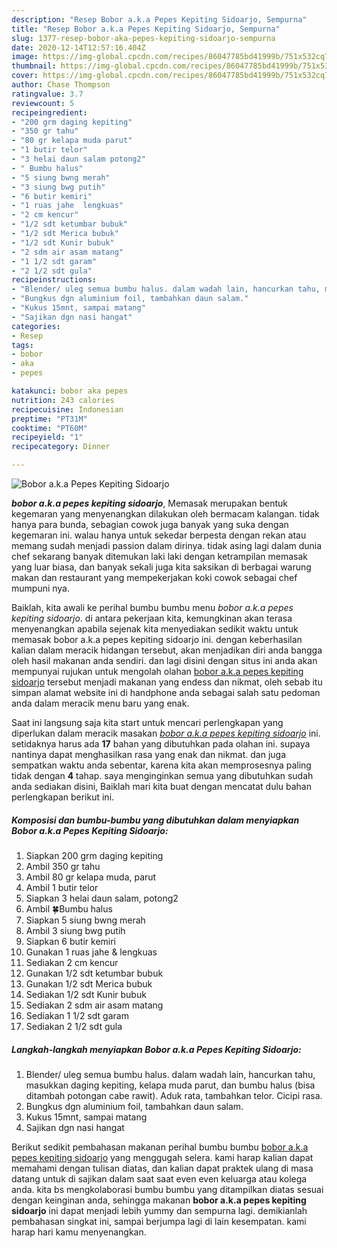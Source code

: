 ```yaml
---
description: "Resep Bobor a.k.a Pepes Kepiting Sidoarjo, Sempurna"
title: "Resep Bobor a.k.a Pepes Kepiting Sidoarjo, Sempurna"
slug: 1377-resep-bobor-aka-pepes-kepiting-sidoarjo-sempurna
date: 2020-12-14T12:57:16.404Z
image: https://img-global.cpcdn.com/recipes/86047785bd41999b/751x532cq70/bobor-aka-pepes-kepiting-sidoarjo-foto-resep-utama.jpg
thumbnail: https://img-global.cpcdn.com/recipes/86047785bd41999b/751x532cq70/bobor-aka-pepes-kepiting-sidoarjo-foto-resep-utama.jpg
cover: https://img-global.cpcdn.com/recipes/86047785bd41999b/751x532cq70/bobor-aka-pepes-kepiting-sidoarjo-foto-resep-utama.jpg
author: Chase Thompson
ratingvalue: 3.7
reviewcount: 5
recipeingredient:
- "200 grm daging kepiting"
- "350 gr tahu"
- "80 gr kelapa muda parut"
- "1 butir telor"
- "3 helai daun salam potong2"
- " Bumbu halus"
- "5 siung bwng merah"
- "3 siung bwg putih"
- "6 butir kemiri"
- "1 ruas jahe  lengkuas"
- "2 cm kencur"
- "1/2 sdt ketumbar bubuk"
- "1/2 sdt Merica bubuk"
- "1/2 sdt Kunir bubuk"
- "2 sdm air asam matang"
- "1 1/2 sdt garam"
- "2 1/2 sdt gula"
recipeinstructions:
- "Blender/ uleg semua bumbu halus. dalam wadah lain, hancurkan tahu, masukkan daging kepiting, kelapa muda parut, dan bumbu halus (bisa ditambah potongan cabe rawit). Aduk rata, tambahkan telor. Cicipi rasa."
- "Bungkus dgn aluminium foil, tambahkan daun salam."
- "Kukus 15mnt, sampai matang"
- "Sajikan dgn nasi hangat"
categories:
- Resep
tags:
- bobor
- aka
- pepes

katakunci: bobor aka pepes 
nutrition: 243 calories
recipecuisine: Indonesian
preptime: "PT31M"
cooktime: "PT60M"
recipeyield: "1"
recipecategory: Dinner

---
```



![Bobor a.k.a Pepes Kepiting Sidoarjo](https://img-global.cpcdn.com/recipes/86047785bd41999b/751x532cq70/bobor-aka-pepes-kepiting-sidoarjo-foto-resep-utama.jpg)

<b><i>bobor a.k.a pepes kepiting sidoarjo</i></b>, Memasak merupakan bentuk kegemaran yang menyenangkan dilakukan oleh bermacam kalangan. tidak hanya para bunda, sebagian cowok juga banyak yang suka dengan kegemaran ini. walau hanya untuk sekedar berpesta dengan rekan atau memang sudah menjadi passion dalam dirinya. tidak asing lagi dalam dunia chef sekarang banyak ditemukan laki laki dengan ketrampilan memasak yang luar biasa, dan banyak sekali juga kita saksikan di berbagai warung makan dan restaurant yang mempekerjakan koki cowok sebagai chef mumpuni nya.



Baiklah, kita awali ke perihal bumbu bumbu menu <i>bobor a.k.a pepes kepiting sidoarjo</i>. di antara pekerjaan kita, kemungkinan akan terasa menyenangkan apabila sejenak kita menyediakan sedikit waktu untuk memasak bobor a.k.a pepes kepiting sidoarjo ini. dengan keberhasilan kalian dalam meracik hidangan tersebut, akan menjadikan diri anda bangga oleh hasil makanan anda sendiri. dan lagi disini dengan situs ini anda akan mempunyai rujukan untuk mengolah olahan <u>bobor a.k.a pepes kepiting sidoarjo</u> tersebut menjadi makanan yang endess dan nikmat, oleh sebab itu simpan alamat website ini di handphone anda sebagai salah satu pedoman anda dalam meracik menu baru yang enak.


Saat ini langsung saja kita start untuk mencari perlengkapan yang diperlukan dalam meracik masakan <u><i>bobor a.k.a pepes kepiting sidoarjo</i></u> ini. setidaknya harus ada <b>17</b> bahan yang dibutuhkan pada olahan ini. supaya nantinya dapat menghasilkan rasa yang enak dan nikmat. dan juga sempatkan waktu anda sebentar, karena kita akan memprosesnya paling tidak dengan <b>4</b> tahap. saya menginginkan semua yang dibutuhkan sudah anda sediakan disini, Baiklah mari kita buat dengan mencatat dulu bahan perlengkapan berikut ini.

<!--inarticleads1-->

##### Komposisi dan bumbu-bumbu yang dibutuhkan dalam menyiapkan Bobor a.k.a Pepes Kepiting Sidoarjo:

1. Siapkan 200 grm daging kepiting
1. Ambil 350 gr tahu
1. Ambil 80 gr kelapa muda, parut
1. Ambil 1 butir telor
1. Siapkan 3 helai daun salam, potong2
1. Ambil  🍀Bumbu halus
1. Siapkan 5 siung bwng merah
1. Ambil 3 siung bwg putih
1. Siapkan 6 butir kemiri
1. Gunakan 1 ruas jahe &amp; lengkuas
1. Sediakan 2 cm kencur
1. Gunakan 1/2 sdt ketumbar bubuk
1. Gunakan 1/2 sdt Merica bubuk
1. Sediakan 1/2 sdt Kunir bubuk
1. Sediakan 2 sdm air asam matang
1. Sediakan 1 1/2 sdt garam
1. Sediakan 2 1/2 sdt gula




<!--inarticleads2-->

##### Langkah-langkah menyiapkan Bobor a.k.a Pepes Kepiting Sidoarjo:

1. Blender/ uleg semua bumbu halus. dalam wadah lain, hancurkan tahu, masukkan daging kepiting, kelapa muda parut, dan bumbu halus (bisa ditambah potongan cabe rawit). Aduk rata, tambahkan telor. Cicipi rasa.
1. Bungkus dgn aluminium foil, tambahkan daun salam.
1. Kukus 15mnt, sampai matang
1. Sajikan dgn nasi hangat




Berikut sedikit pembahasan makanan perihal bumbu bumbu <u>bobor a.k.a pepes kepiting sidoarjo</u> yang menggugah selera. kami harap kalian dapat memahami dengan tulisan diatas, dan kalian dapat praktek ulang di masa datang untuk di sajikan dalam saat saat even even keluarga atau kolega anda. kita bs mengkolaborasi bumbu bumbu yang ditampilkan diatas sesuai dengan keinginan anda, sehingga makanan <b>bobor a.k.a pepes kepiting sidoarjo</b> ini dapat menjadi lebih yummy dan sempurna lagi. demikianlah pembahasan singkat ini, sampai berjumpa lagi di lain kesempatan. kami harap hari kamu menyenangkan.
